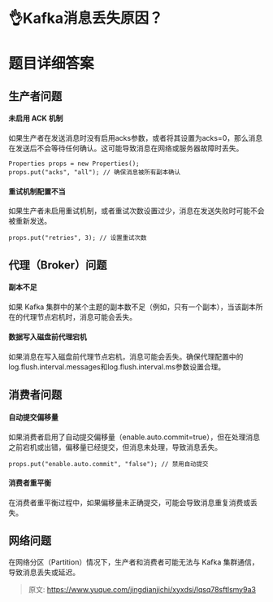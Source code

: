 # 👌Kafka消息丢失原因？

# 题目详细答案
## 生产者问题
#### 未启用 ACK 机制
如果生产者在发送消息时没有启用acks参数，或者将其设置为acks=0，那么消息在发送后不会等待任何确认。这可能导致消息在网络或服务器故障时丢失。

```plain
Properties props = new Properties();
props.put("acks", "all"); // 确保消息被所有副本确认
```

#### 重试机制配置不当
如果生产者未启用重试机制，或者重试次数设置过少，消息在发送失败时可能不会被重新发送。

```plain
props.put("retries", 3); // 设置重试次数
```

## 代理（Broker）问题
#### 副本不足
如果 Kafka 集群中的某个主题的副本数不足（例如，只有一个副本），当该副本所在的代理节点宕机时，消息可能会丢失。

#### 数据写入磁盘前代理宕机
如果消息在写入磁盘前代理节点宕机，消息可能会丢失。确保代理配置中的log.flush.interval.messages和log.flush.interval.ms参数设置合理。

## 消费者问题
#### 自动提交偏移量
如果消费者启用了自动提交偏移量（enable.auto.commit=true），但在处理消息之前宕机或出错，偏移量已经提交，但消息未处理，导致消息丢失。

```plain
props.put("enable.auto.commit", "false"); // 禁用自动提交
```

#### 消费者重平衡
在消费者重平衡过程中，如果偏移量未正确提交，可能会导致消息重复消费或丢失。

## 网络问题
在网络分区（Partition）情况下，生产者和消费者可能无法与 Kafka 集群通信，导致消息丢失或延迟。



> 原文: <https://www.yuque.com/jingdianjichi/xyxdsi/lqsq78sftlsmy9a3>